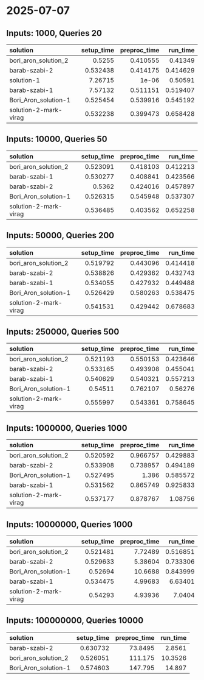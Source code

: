 # 2025-07-07

## Inputs: 1000, Queries 20

| solution              |   setup_time |   preproc_time |   run_time |
|:----------------------|-------------:|---------------:|-----------:|
| bori_aron_solution_2  |     0.5255   |       0.410555 |   0.41349  |
| barab-szabi-2         |     0.532438 |       0.414175 |   0.414629 |
| solution-1            |     7.26715  |       1e-06    |   0.50591  |
| barab-szabi-1         |     7.57132  |       0.511151 |   0.519407 |
| Bori_Aron_solution-1  |     0.525454 |       0.539916 |   0.545192 |
| solution-2-mark-virag |     0.532238 |       0.399473 |   0.658428 |

## Inputs: 10000, Queries 50

| solution              |   setup_time |   preproc_time |   run_time |
|:----------------------|-------------:|---------------:|-----------:|
| bori_aron_solution_2  |     0.523091 |       0.418103 |   0.412213 |
| barab-szabi-1         |     0.530277 |       0.408841 |   0.423566 |
| barab-szabi-2         |     0.5362   |       0.424016 |   0.457897 |
| Bori_Aron_solution-1  |     0.526315 |       0.545948 |   0.537307 |
| solution-2-mark-virag |     0.536485 |       0.403562 |   0.652258 |

## Inputs: 50000, Queries 200

| solution              |   setup_time |   preproc_time |   run_time |
|:----------------------|-------------:|---------------:|-----------:|
| bori_aron_solution_2  |     0.519792 |       0.443096 |   0.414418 |
| barab-szabi-2         |     0.538826 |       0.429362 |   0.432743 |
| barab-szabi-1         |     0.534055 |       0.427932 |   0.449488 |
| Bori_Aron_solution-1  |     0.526429 |       0.580263 |   0.538475 |
| solution-2-mark-virag |     0.541531 |       0.429442 |   0.678683 |

## Inputs: 250000, Queries 500

| solution              |   setup_time |   preproc_time |   run_time |
|:----------------------|-------------:|---------------:|-----------:|
| bori_aron_solution_2  |     0.521193 |       0.550153 |   0.423646 |
| barab-szabi-2         |     0.533165 |       0.493908 |   0.455041 |
| barab-szabi-1         |     0.540629 |       0.540321 |   0.557213 |
| Bori_Aron_solution-1  |     0.54511  |       0.762107 |   0.56276  |
| solution-2-mark-virag |     0.555997 |       0.543361 |   0.758645 |

## Inputs: 1000000, Queries 1000

| solution              |   setup_time |   preproc_time |   run_time |
|:----------------------|-------------:|---------------:|-----------:|
| bori_aron_solution_2  |     0.520592 |       0.966757 |   0.429883 |
| barab-szabi-2         |     0.533908 |       0.738957 |   0.494189 |
| Bori_Aron_solution-1  |     0.527495 |       1.386    |   0.585572 |
| barab-szabi-1         |     0.531562 |       0.865749 |   0.925833 |
| solution-2-mark-virag |     0.537177 |       0.878767 |   1.08756  |

## Inputs: 10000000, Queries 1000

| solution              |   setup_time |   preproc_time |   run_time |
|:----------------------|-------------:|---------------:|-----------:|
| bori_aron_solution_2  |     0.521481 |        7.72489 |   0.516851 |
| barab-szabi-2         |     0.529633 |        5.38604 |   0.733306 |
| Bori_Aron_solution-1  |     0.52694  |       10.6688  |   0.843999 |
| barab-szabi-1         |     0.534475 |        4.99683 |   6.63401  |
| solution-2-mark-virag |     0.54293  |        4.93936 |   7.0404   |

## Inputs: 100000000, Queries 10000

| solution             |   setup_time |   preproc_time |   run_time |
|:---------------------|-------------:|---------------:|-----------:|
| barab-szabi-2        |     0.630732 |        73.8495 |     2.8561 |
| bori_aron_solution_2 |     0.526051 |       111.175  |    10.3526 |
| Bori_Aron_solution-1 |     0.574603 |       147.795  |    14.897  |